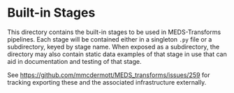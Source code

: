 # Built-in Stages

This directory contains the built-in stages to be used in MEDS-Transforms pipelines. Each stage will be
contained either in a singleton `.py` file or a subdirectory, keyed by stage name. When exposed as a
subdirectory, the directory may also contain static data examples of that stage in use that can aid in
documentation and testing of that stage.

See https://github.com/mmcdermott/MEDS_transforms/issues/259 for tracking exporting these and the associated
infrastructure externally.
